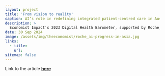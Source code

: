 ```yaml
---
layout: project
title: 'From vision to reality' 
caption: AI’s role in redefining integrated patient-centred care in Australia, Japan, and South Korea
description: >
  Economist Impact’s 2023 Digital Health Barometer, supported by Roche, evaluated the enabling environment for digital health across ten countries. The research concluded that well-integrated and patient-centred care should be at the forefront of the digital health agenda. In this short article we focus on how AI is advancing integrated and patient-centred care in Australia, Japan and South Korea.
date: 30 Sep 2024
image: /assets/img/theeconomist/roche_ai-progress-in-asia.jpg
links:
  - title: 
    url: 
sitemap: false
---
```


Link to the article <b><a href="https://cdn.vev.design/private/dxKXjfeMmXYneLoysTDvA8tTZQN2/2hage-ai-vision-to-reality-roche-article-sep-2024.pdf">here</a></b>